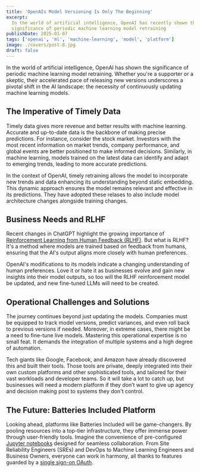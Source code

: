 ```yaml
---
title: 'OpenAIs Model Versioning Is Only The Beginning'
excerpt:
  In the world of artificial intelligence, OpenAI has recently shown the
  significance of periodic machine learning model retraining
publishDate: 2025-01-07
tags: ['openai', 'ml', 'machine-learning', 'model', 'platform']
image: ./covers/post-8.jpg
draft: false
---
```


In the world of artificial intelligence, OpenAI has shown the significance of
periodic machine learning model retraining. Whether you're a supporter or a
skeptic, their accelerated pace of releasing new versions underscores a pivotal
shift in the AI landscape: the necessity of continuously updating machine
learning models.

## The Imperative of Timely Data

Timely data gives more revenue and better results with machine learning.
Accurate and up-to-date data is the backbone of making precise predictions. For
instance, consider the stock market. Investors with the most recent information
on market trends, company performance, and global events are better positioned
to make informed decisions. Similarly, in machine learning, models trained on
the latest data can identify and adapt to emerging trends, leading to more
accurate predictions.

In the context of OpenAI, timely retraining allows the model to incorporate new
trends and data enhancing its understanding beyond static embedding. This
dynamic approach ensures the model remains relevant and effective in its
predictions. They have adopted these relases to also include model architecture
changes alongside training changes.

## Business Needs and RLHF

Recent changes in ChatGPT highlight the growing importance of
[Reinforcement Learning from Human Feedback (RLHF)](https://arxiv.org/abs/2305.18438).
But what is RLHF? It's a method where models are trained based on feedback from
humans, ensuring that the AI's output aligns more closely with human
preferences.

OpenAI's modifications to its models indicate a changing understanding of human
preferences. Love it or hate it as businesses evolve and gain new insights into
their model outputs, so too will the RLHF reinforcement model be updated, and
new fine-tuned LLMs will need to be created.

## Operational Challenges and Solutions

The journey continues beyond just updating the models. Companies must be
equipped to track model versions, predict variances, and even roll back to
previous versions if needed. Moreover, in extreme cases, there might be a need
to fine-tune live models. Mastering this operational expertise is no small feat.
It demands the integration of multiple systems and a high degree of automation.

Tech giants like Google, Facebook, and Amazon have already discovered this and
built their tools. Those tools are private, deeply integrated into their own
custom platforms and other sophisticated tools, and tailored for their vast
workloads and developer teams. So it will take a lot to catch up, but businesses
will need a modern platform if they don’t want to give up agency and decision
making post to systems they don't control.

## The Future: Batteries Included Platform

Looking ahead, platforms like Batteries Included will be game-changers. By
pooling resources into a top-tier infrastructure, they offer immense power
through user-friendly tools. Imagine the convenience of pre-configured
[Jupyter notebooks](https://jupyterlab.readthedocs.io/en/stable/user/interface.html)
designed for seamless collaboration. From Site Reliability Engineers (SREs) and
DevOps to Machine Learning Engineers and Business Owners, everyone can work in
harmony, all thanks to features guarded by a
[single sign-on OAuth](https://www.keycloak.org/).
